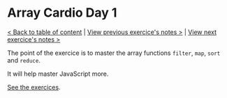 # Array Cardio Day 1

[< Back to table of content](../README.md) |
[View previous exercice's notes >](../03-CSS.Variables/Notes.md) |
[View next exercice's notes >](../05-Flex.Panel.Gallery/Notes.md)

The point of the exercice is to master the array functions `filter`, `map`, `sort` and `reduce`.

It will help master JavaScript more.

[See the exercices](../../exercices/04-Array.Cardio.Day.1/index-MINE.html).
